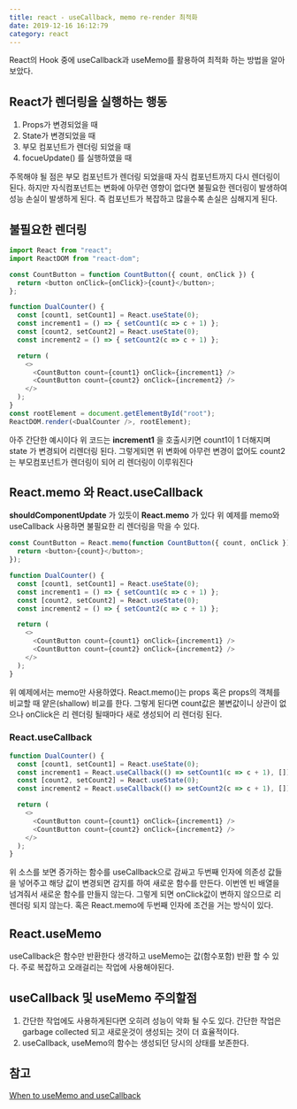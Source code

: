 ```yaml
---
title: react - useCallback, memo re-render 최적화
date: 2019-12-16 16:12:79
category: react
---
```


React의 Hook 중에 useCallback과 useMemo를 활용하여 최적화 하는 방법을 알아보았다.

## React가 렌더링을 실행하는 행동
1. Props가 변경되었을 때
2. State가 변경되었을 때
3. 부모 컴포넌트가 렌더링 되었을 때
4. focueUpdate() 를 실행하였을 때

주목해야 될 점은 부모 컴포넌트가 렌더링 되었을때 자식 컴포넌트까지 다시 렌더링이 된다. 하지만 자식컴포넌트는 변화에 아무런 영향이 없다면 불필요한 렌더링이 발생하여 성능 손실이 발생하게 된다. 즉 컴포넌트가 복잡하고 많을수록 손실은 심해지게 된다.

## 불필요한 렌더링
```javascript
import React from "react";
import ReactDOM from "react-dom";

const CountButton = function CountButton({ count, onClick }) {
  return <button onClick={onClick}>{count}</button>;
};

function DualCounter() {
  const [count1, setCount1] = React.useState(0);
  const increment1 = () => { setCount1(c => c + 1) };
  const [count2, setCount2] = React.useState(0);
  const increment2 = () => { setCount2(c => c + 1) };

  return (
    <>
      <CountButton count={count1} onClick={increment1} />
      <CountButton count={count2} onClick={increment2} />
    </>
  );
}
const rootElement = document.getElementById("root");
ReactDOM.render(<DualCounter />, rootElement);
```
아주 간단한 예시이다 위 코드는 **increment1** 을 호출시키면 count1이 1 더해지며 state 가 변경되어 리렌더링 된다.
그렇게되면 위 변화에 아무런 변경이 없어도 count2는 부모컴포넌트가 렌더링이 되어 리 렌더링이 이루워진다

## React.memo 와 React.useCallback
**shouldComponentUpdate** 가 있듯이 **React.memo** 가 있다 위 예제를 memo와 useCallback 사용하면 불필요한 리 렌더링을 막을 수 있다.
```javascript
const CountButton = React.memo(function CountButton({ count, onClick }) {
  return <button>{count}</button>;
});

function DualCounter() {
  const [count1, setCount1] = React.useState(0);
  const increment1 = () => { setCount1(c => c + 1) };
  const [count2, setCount2] = React.useState(0);
  const increment2 = () => { setCount2(c => c + 1) };

  return (
    <>
      <CountButton count={count1} onClick={increment1} />
      <CountButton count={count2} onClick={increment2} />
    </>
  );
}
```
위 예제에서는 memo만 사용하였다. React.memo()는 props 혹은 props의 객체를 비교할 때 얕은(shallow) 비교를 한다. 그렇게 된다면 count값은 불변값이니 상관이 없으나 onClick은 리 렌더링 될때마다 새로 생성되어 리 렌더링 된다.

### React.useCallback
```javascript
function DualCounter() {
  const [count1, setCount1] = React.useState(0);
  const increment1 = React.useCallback(() => setCount1(c => c + 1), []);;
  const [count2, setCount2] = React.useState(0);
  const increment2 = React.useCallback(() => setCount2(c => c + 1), []);;

  return (
    <>
      <CountButton count={count1} onClick={increment1} />
      <CountButton count={count2} onClick={increment2} />
    </>
  );
}
```
위 소스를 보면 증가하는 함수를 useCallback으로 감싸고 두번째 인자에 의존성 값들을 넣어주고 해당 값이 변경되면 감지를 하여 새로운 함수를 만든다. 이번엔 빈 배열을 넘겨줘서 새로운 함수를 만들지 않는다. 그렇게 되면 onClick값이 변하지 않으므로 리 렌더링 되지 않는다. 혹은 React.memo에 두번째 인자에 조건을 거는 방식이 있다.

## React.useMemo
useCallback은 함수만 반환한다 생각하고 useMemo는 값(함수포함) 반환 할 수 있다. 주로 복잡하고 오래걸리는 작업에 사용해야된다.

## useCallback 및 useMemo 주의할점
1. 간단한 작업에도 사용하게된다면 오히려 성능이 악화 될 수도 있다. 간단한 작업은 garbage collected 되고 새로운것이 생성되는 것이 더 효율적이다.
2. useCallback, useMemo의 함수는 생성되던 당시의 상태를 보존한다.

## 참고
[When to useMemo and useCallback](https://ideveloper2.dev/blog/2019-06-14--when-to-use-memo-and-use-callback/)